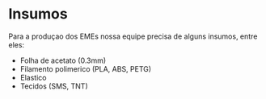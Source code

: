 # Insumos

Para a produçao dos EMEs nossa equipe precisa de alguns insumos, entre eles:

- Folha de acetato (0.3mm)
- Filamento polimerico (PLA, ABS, PETG)
- Elastico
- Tecidos (SMS, TNT)